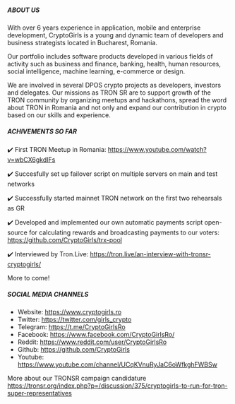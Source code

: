 ##### ABOUT US

With over 6 years experience in application, mobile and enterprise development, CryptoGirls is a young and dynamic team of developers and business strategists located in Bucharest, Romania.

Our portfolio includes software products developed in various fields of activity such as business and finance, banking, health, human resources, social intelligence, machine learning, e-commerce or design.

We are involved in several DPOS crypto projects as developers, investors and delegates. Our missions as TRON SR are to support growth of the TRON community by organizing meetups and hackathons, spread the word about TRON in Romania and not only and expand our contribution in crypto based on our skills and experience.


##### ACHIVEMENTS SO FAR

:heavy_check_mark: First TRON Meetup in Romania: https://www.youtube.com/watch?v=wbCX6gkdIFs

:heavy_check_mark: Succesfully set up failover script on multiple servers on main and test networks

:heavy_check_mark: Successfully started mainnet TRON network on the first two rehearsals as GR

:heavy_check_mark: Developed and implemented our own automatic payments script open-source for calculating rewards and broadcasting payments to our voters: https://github.com/CryptoGirls/trx-pool

:heavy_check_mark: Interviewed by Tron.Live: https://tron.live/an-interview-with-tronsr-cryptogirls/

More to come!


##### SOCIAL MEDIA CHANNELS

- Website: https://www.cryptogirls.ro
- Twitter: https://twitter.com/girls_crypto
- Telegram: https://t.me/CryptoGirlsRo
- Facebook: https://www.facebook.com/CryptoGirlsRo/
- Reddit: https://www.reddit.com/user/CryptoGirlsRo
- Github: https://github.com/CryptoGirls
- Youtube: https://www.youtube.com/channel/UCqKVnuRyJaC6oWfkghFWBSw



More about our TRONSR campaign candidature
https://tronsr.org/index.php?p=/discussion/375/cryptogirls-to-run-for-tron-super-representatives
